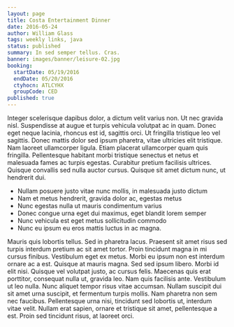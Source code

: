 ```yaml
---
layout: page
title: Costa Entertainment Dinner
date: 2016-05-24
author: William Glass
tags: weekly links, java
status: published
summary: In sed semper tellus. Cras.
banner: images/banner/leisure-02.jpg
booking:
  startDate: 05/19/2016
  endDate: 05/20/2016
  ctyhocn: ATLCYHX
  groupCode: CED
published: true
---
```

Integer scelerisque dapibus dolor, a dictum velit varius non. Ut nec gravida nisl. Suspendisse at augue et turpis vehicula volutpat ac in quam. Donec eget neque lacinia, rhoncus est id, sagittis orci. Ut fringilla tristique leo vel sagittis. Donec mattis dolor sed ipsum pharetra, vitae ultricies elit tristique. Nam laoreet ullamcorper ligula. Etiam placerat ullamcorper quam quis fringilla. Pellentesque habitant morbi tristique senectus et netus et malesuada fames ac turpis egestas. Curabitur pretium facilisis ultrices. Quisque convallis sed nulla auctor cursus. Quisque sit amet dictum nunc, ut hendrerit dui.

* Nullam posuere justo vitae nunc mollis, in malesuada justo dictum
* Nam et metus hendrerit, gravida dolor ac, egestas metus
* Nunc egestas nulla ut mauris condimentum varius
* Donec congue urna eget dui maximus, eget blandit lorem semper
* Nunc vehicula est eget metus sollicitudin commodo
* Nunc eu ipsum eu eros mattis luctus in ac magna.

Mauris quis lobortis tellus. Sed in pharetra lacus. Praesent sit amet risus sed turpis interdum pretium ac sit amet tortor. Proin tincidunt magna in mi cursus finibus. Vestibulum eget ex metus. Morbi eu ipsum non est interdum ornare ac a est. Quisque at mauris magna. Sed sed ipsum libero. Morbi id elit nisi. Quisque vel volutpat justo, ac cursus felis.
Maecenas quis erat porttitor, consequat nulla ut, gravida leo. Nam quis facilisis ante. Vestibulum ut leo nulla. Nunc aliquet tempor risus vitae accumsan. Nullam suscipit dui sit amet urna suscipit, et fermentum turpis mollis. Nam pharetra non sem nec faucibus. Pellentesque urna nisi, tincidunt sed lobortis ut, interdum vitae velit. Nullam erat sapien, ornare et tristique sit amet, pellentesque a est. Proin sed tincidunt risus, at laoreet orci.
